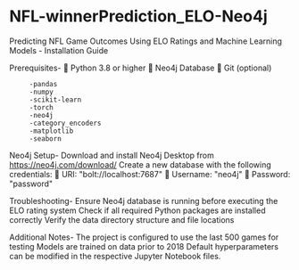 # NFL-winnerPrediction_ELO-Neo4j
 
Predicting NFL Game Outcomes Using ELO Ratings and Machine Learning Models - Installation Guide

Prerequisites-
	Python 3.8 or higher
	Neo4j Database
	Git (optional)

         -pandas
         -numpy
         -scikit-learn
         -torch
         -neo4j
         -category_encoders
         -matplotlib
         -seaborn

Neo4j Setup-
Download and install Neo4j Desktop from https://neo4j.com/download/
Create a new database with the following credentials:
	URI: "bolt://localhost:7687"
	Username: "neo4j"
	Password: "password"

Troubleshooting-
Ensure Neo4j database is running before executing the ELO rating system
Check if all required Python packages are installed correctly
Verify the data directory structure and file locations

Additional Notes-
The project is configured to use the last 500 games for testing
Models are trained on data prior to 2018
Default hyperparameters can be modified in the respective Jupyter Notebook files.


